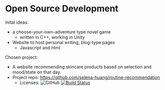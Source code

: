 # Open Source Development

Inital ideas:
- a choose-your-own-adventure type novel game 
  - written in C++, working in Unity
- Website to host personal writing, blog-type pages
  - Javascript and html

Chosen project:
- A website recommending skincare products based on selection and mood/state on that day.
- Project repo: https://github.com/selena-huang/routine-recommendation
  - Licenses: 
  ![GitHub](https://img.shields.io/github/license/selena-huang/COMS4995)
  [![Build Status](https://travis-ci.org/selena-huang/routine-recommendation.svg?branch=master)](https://travis-ci.org/selena-huang/routine-recommendation)

